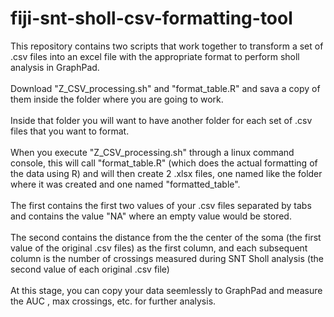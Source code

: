 # fiji-snt-sholl-csv-formatting-tool
This repository contains two scripts that work together to transform a set of .csv files into an excel file with the appropriate format to perform sholl analysis in GraphPad.<br/><br/>
Download "Z_CSV_processing.sh" and "format_table.R" and sava a copy of them inside the folder where you are going to work.<br/><br/>
Inside that folder you will want to have another folder for each set of .csv files that you want to format.<br/><br/>
When you execute "Z_CSV_processing.sh" through a linux command console, this will call "format_table.R" (which does the actual formatting of the data using R) and will then create 2 .xlsx files, one named like the folder where it was created and one named "formatted_table".<br/><br/>
The first contains the first two values of your .csv files separated by tabs and contains the value "NA" where an empty value would be stored.<br/><br/>
The second contains the distance from the the center of the soma (the first value of the original .csv files) as the first column, and each subsequent column is the number of crossings measured during SNT Sholl analysis (the second value of each original .csv file)<br/><br/>
At this stage, you can copy your data seemlessly to GraphPad and measure the AUC , max crossings, etc. for further analysis.
